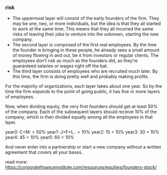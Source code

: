 ### risk

- The uppermost layer will consist of the early founders of the firm. They may be one, two, or more individuals, but the idea is that they all started to work at the same time. This means that they all incurred the same risks of leaving their jobs to venture into the unknown, starting the new company.
- The second layer is comprised of the first real employees. By the time the founder is bringing in these people, he already sees a small amount of money flowing in and out, be it from investors or regular clients. The employees don’t risk as much as the founders did, as they’re guaranteed salaries or wages right off the bat.
- The third layer consists of employees who are recruited much later. By this time, the firm is doing pretty well and probably making profits.

For the majority of organizations, each layer takes about one year. So by the time the firm expands to the point of going public, it has five or more layers of employees.


Now, when dividing equity, the very first founders should get at least 50% of the company.
Each of the subsequent layers should receive 10% of the company, which
is then divided equally among all the employees in that layer.



year0: C+M: > 50%
year1: J+F+L.. = 10%
year2: 15      = 10%
year3: 30      = 10%
year4: 45      = 10%
year5: 60      = 10%

And never enter into a partnership or start a new company without a written agreement that covers all your bases.


read more: https://corporatefinanceinstitute.com/resources/equities/founders-stock/

